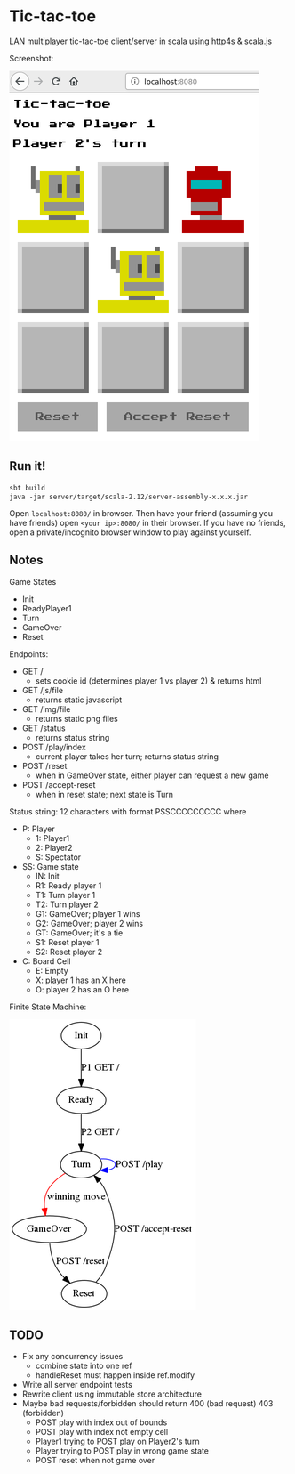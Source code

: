 Tic-tac-toe
===========

LAN multiplayer tic-tac-toe client/server in scala using http4s & scala.js

Screenshot:

![doc/client.png](doc/client.png)


Run it!
-------

```
sbt build
java -jar server/target/scala-2.12/server-assembly-x.x.x.jar
```

Open `localhost:8080/` in browser.
Then have your friend (assuming you have friends) open `<your ip>:8080/` in their browser.
If you have no friends, open a private/incognito browser window to play against yourself.


Notes
-----

Game States
- Init
- ReadyPlayer1
- Turn
- GameOver
- Reset

Endpoints:
- GET /
    - sets cookie id (determines player 1 vs player 2) & returns html
- GET /js/file
    - returns static javascript
- GET /img/file
    - returns static png files
- GET /status
    - returns status string
- POST /play/index
    - current player takes her turn; returns status string
- POST /reset
    - when in GameOver state, either player can request a new game
- POST /accept-reset
    - when in reset state; next state is Turn

Status string: 12 characters with format PSSCCCCCCCCC where
- P: Player
    - 1: Player1
    - 2: Player2
    - S: Spectator
- SS: Game state
    - IN: Init
    - R1: Ready player 1
    - T1: Turn player 1
    - T2: Turn player 2
    - G1: GameOver; player 1 wins
    - G2: GameOver; player 2 wins
    - GT: GameOver; it's a tie
    - S1: Reset player 1
    - S2: Reset player 2
- C: Board Cell
    - E: Empty
    - X: player 1 has an X here
    - O: player 2 has an O here

Finite State Machine:

![doc/finite-state-machine.png](doc/finite-state-machine.png)


TODO
----

- Fix any concurrency issues
    - combine state into one ref
    - handleReset must happen inside ref.modify
- Write all server endpoint tests
- Rewrite client using immutable store architecture
- Maybe bad requests/forbidden should return 400 (bad request) 403 (forbidden)
    - POST play with index out of bounds
    - POST play with index not empty cell
    - Player1 trying to POST play on Player2's turn
    - Player trying to POST play in wrong game state
    - POST reset when not game over
